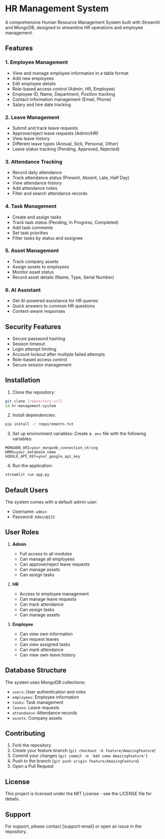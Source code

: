 # HR Management System

A comprehensive Human Resource Management System built with Streamlit and MongoDB, designed to streamline HR operations and employee management.

## Features

### 1. Employee Management
- View and manage employee information in a table format
- Add new employees
- Edit employee details
- Role-based access control (Admin, HR, Employee)
- Employee ID, Name, Department, Position tracking
- Contact information management (Email, Phone)
- Salary and hire date tracking

### 2. Leave Management
- Submit and track leave requests
- Approve/reject leave requests (Admin/HR)
- View leave history
- Different leave types (Annual, Sick, Personal, Other)
- Leave status tracking (Pending, Approved, Rejected)

### 3. Attendance Tracking
- Record daily attendance
- Track attendance status (Present, Absent, Late, Half Day)
- View attendance history
- Add attendance notes
- Filter and search attendance records

### 4. Task Management
- Create and assign tasks
- Track task status (Pending, In Progress, Completed)
- Add task comments
- Set task priorities
- Filter tasks by status and assignee

### 5. Asset Management
- Track company assets
- Assign assets to employees
- Monitor asset status
- Record asset details (Name, Type, Serial Number)

### 6. AI Assistant
- Get AI-powered assistance for HR queries
- Quick answers to common HR questions
- Context-aware responses

## Security Features
- Secure password hashing
- Session timeout
- Login attempt limiting
- Account lockout after multiple failed attempts
- Role-based access control
- Secure session management

## Installation

1. Clone the repository:
```bash
git clone [repository-url]
cd hr-management-system
```

2. Install dependencies:
```bash
pip install -r requirements.txt
```

3. Set up environment variables:
Create a `.env` file with the following variables:
```
MONGODB_URI=your_mongodb_connection_string
HRMS=your_database_name
GOOGLE_API_KEY=your_google_api_key
```

4. Run the application:
```bash
streamlit run app.py
```

## Default Users

The system comes with a default admin user:
- Username: `admin`
- Password: `Admin@123`

## User Roles

1. **Admin**
   - Full access to all modules
   - Can manage all employees
   - Can approve/reject leave requests
   - Can manage assets
   - Can assign tasks

2. **HR**
   - Access to employee management
   - Can manage leave requests
   - Can track attendance
   - Can assign tasks
   - Can manage assets

3. **Employee**
   - Can view own information
   - Can request leaves
   - Can view assigned tasks
   - Can mark attendance
   - Can view own leave history

## Database Structure

The system uses MongoDB collections:
- `users`: User authentication and roles
- `employees`: Employee information
- `tasks`: Task management
- `leaves`: Leave requests
- `attendance`: Attendance records
- `assets`: Company assets

## Contributing

1. Fork the repository
2. Create your feature branch (`git checkout -b feature/AmazingFeature`)
3. Commit your changes (`git commit -m 'Add some AmazingFeature'`)
4. Push to the branch (`git push origin feature/AmazingFeature`)
5. Open a Pull Request

## License

This project is licensed under the MIT License - see the LICENSE file for details.

## Support

For support, please contact [support-email] or open an issue in the repository. 